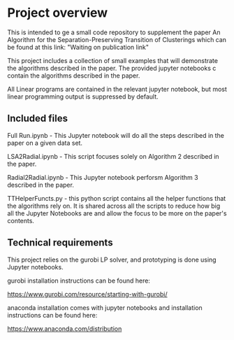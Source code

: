# Project overview

This is intended to ge a small code repository to supplement the paper
An Algorithm for the Separation-Preserving Transition of Clusterings which can be found at this link: "Waiting on publication link"

This project includes a collection of small examples that will demonstrate the algorithms described in the paper. The provided jupyter notebooks c
contain the algorithms described in the paper.

All Linear programs are contained in the relevant jupyter notebook, but most linear programming output is suppressed by default.
## Included files

Full Run.ipynb - This Jupyter notebook will do all the steps described in the paper on a given data set.

LSA2Radial.ipynb - This script focuses solely on Algorithm 2 described in the paper.

Radial2Radial.ipynb - This Jupyter notebook perforsm Algorithm 3 described in the paper.

TTHelperFuncts.py - this python script contains all the helper functions that the algorithms rely on. It is shared across all the scripts to reduce how big all the Jupyter Notebooks are and allow the focus to be more on the paper's contents.


## Technical requirements
This project relies on the gurobi LP solver, and prototyping is done using Jupyter notebooks.

gurobi installation instructions can be found here:

https://www.gurobi.com/resource/starting-with-gurobi/

anaconda installation comes with jupyter notebooks and installation instructions can be found here:

https://www.anaconda.com/distribution

